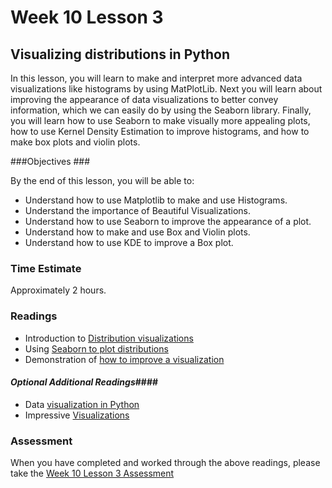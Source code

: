# Week 10 Lesson 3 #
## Visualizing distributions in Python ##

In this lesson, you will learn to make and interpret more advanced data
visualizations like  histograms by using MatPlotLib. Next you will learn
about improving the appearance of data visualizations to better convey
information, which we can easily do by using the Seaborn library.
Finally, you will learn how to use Seaborn to make visually more
appealing plots, how to use Kernel Density Estimation to improve
histograms, and how to make box plots and violin plots.

###Objectives ###

By the end of this lesson, you will be able to:

- Understand how to use Matplotlib to make and use Histograms.
- Understand the importance of Beautiful Visualizations.
- Understand how to use Seaborn to improve the appearance of a plot.
- Understand how to make and use Box and Violin plots.
- Understand how to use KDE to improve a Box plot.

### Time Estimate ###

Approximately 2 hours.

### Readings ####

- Introduction to [Distribution visualizations](notebook/intro2dataviz.ipynb)
- Using [Seaborn to plot distributions](http://seaborn.pydata.org/tutorial/distributions.html)
- Demonstration of [how to improve a visualization](http://darkhorseanalytics.com/blog/data-looks-better-naked/)
 
#### *Optional Additional Readings*####

- Data [visualization in Python](http://work.thaslwanter.at/Stats/html/statsBasics.html#data-display)
- Impressive [Visualizations](http://setosa.io/#/)


### Assessment ###

When you have completed and worked through the above readings, please take the [Week 10 Lesson 3 Assessment][w10l3a]

[w10l3a]: https://learn.illinois.edu/mod/quiz/view.php?id=1682744
